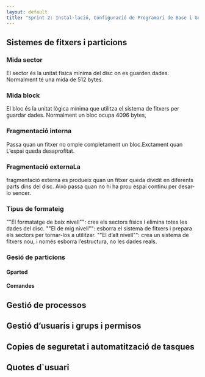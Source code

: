 ```yaml
---
layout: default
title: "Sprint 2: Instal·lació, Configuració de Programari de Base i Gestió de Fitxers"
---
```


## Sistemes de fitxers i particions
### Mida sector
El sector és la unitat física mínima del disc on es guarden dades. Normalment té una mida de 512 bytes.

### Mida block
El bloc és la unitat lògica mínima que utilitza el sistema de fitxers per guardar dades. Normalment un bloc ocupa 4096 bytes,
### Fragmentació interna 
Passa quan un fitxer no omple completament un bloc.Exctament quan L’espai queda desaprofitat.
### Fragmentació externaLa 
fragmentació externa es produeix quan un fitxer queda dividit en diferents parts dins del disc. Això passa quan no hi ha prou espai continu per desar-lo sencer.
### Tipus de formateig
""El formatatge de baix nivell"": crea els sectors físics i elimina totes les dades del disc.
""El de mig nivell"": esborra el sistema de fitxers i prepara els sectors per tornar-los a utilitzar. 
""El d’alt nivell"": crea un sistema de fitxers nou, i només esborra l’estructura, no les dades reals.
### Gesió de particions
#### Gparted
#### Comandes
## Gestió de processos
## Gestió d’usuaris i grups i permisos 
## Copies de seguretat i automatització de tasques 
## Quotes d`usuari


